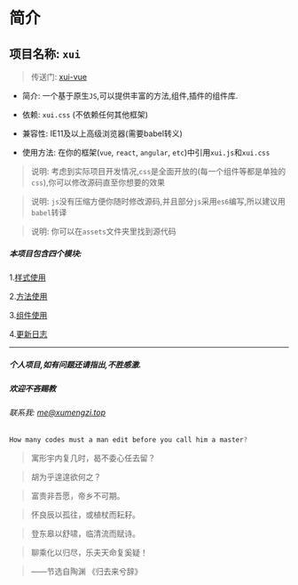 <link rel="stylesheet" type="text/css" href="./assets/xui.css">
<script type="text/javascript" src="./assets/xui.js"></script>

# 简介

## 项目名称: `xui`

>传送门: [xui-vue](http://xumengzi.top/gitbook/xui-vue/#/)

* 简介: 一个基于原生`JS`,可以提供丰富的方法,组件,插件的组件库.

* 依赖: `xui.css` (不依赖任何其他框架)

* 兼容性: IE11及以上高级浏览器(需要babel转义)

* 使用方法: 在你的框架(`vue`, `react`, `angular`, `etc`)中引用`xui.js`和`xui.css`

>说明: 考虑到实际项目开发情况,`css`是全面开放的(每一个组件等都是单独的`css`),你可以修改源码直至你想要的效果

>说明: `js`没有压缩方便你随时修改源码,并且部分`js`采用`es6`编写,所以建议用`babel`转译

>说明: 你可以在`assets`文件夹里找到源代码

##### 本项目包含四个模块:
1.[样式使用](styles/README.md)

2.[方法使用](methods/README.md)

3.[组件使用](plugins/README.md)

4.[更新日志](others/changeLog.md)

***

##### 个人项目,如有问题还请指出,不胜感激.
##### 欢迎不吝赐教
###### 联系我: *me@xumengzi.top*

```js
How many codes must a man edit before you call him a master?
```


>寓形宇内复几时，曷不委心任去留？

>胡为乎遑遑欲何之？

>富贵非吾愿，帝乡不可期。

>怀良辰以孤往，或植杖而耘耔。

>登东皋以舒啸，临清流而赋诗。

>聊乘化以归尽，乐夫天命复奚疑！

>——节选自陶渊  《归去来兮辞》
